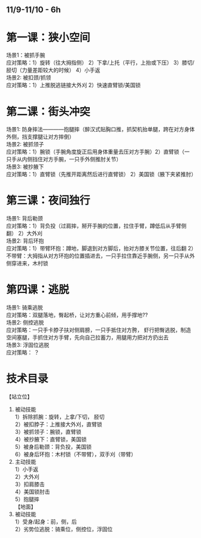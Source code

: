 ## 11/9-11/10 - 6h
# 第一课：狭小空间  
场景1：被抓手腕  
应对策略：1）旋转（往大拇指侧） 2）下拿/上托（平行，上抬或下压） 3）膝切/胫切（力量差距较大的时候） 4）小手返  
场景2: 被扣颈/抓领  
应对策略：1）上推脱逃链接大外刈 2）快速直臂锁/美国锁  

# 第二课：街头冲突  
场景1: 防身摔法————抱腿摔（醉汉式贴胸口推，抓契机抬单腿，跨在对方身体外侧，挡支撑腿让对方摔倒）  
场景2: 被抓领子  
应对策略：1）腕锁（手腕角度旋正后用身体重量去压对方手腕）2）直臂锁（一只手从内侧挡住对方手腕，一只手外侧推肘关节）  
场景3: 被抄腋下  
应对策略：1）直臂锁（先推开距离然后进行直臂锁） 2）美国锁（腋下夹紧推肘）  

# 第三课：夜间独行  
场景1: 背后勒颈  
应对策略：1）背负投（过肩摔，掰开手腕的位置，拉住手臂，蹲低后从手臂侧翻） 2）大外刈  
场景2: 背后环抱  
应对策略：1）带臂环抱：蹲地，脚退到对方脚后，抬对方膝关节位置，往后翻  2）不带臂：大拇指从对方环抱的位置插进去，一只手拉住靠近手腕侧，另一只手从外侧穿进来，木村锁  
  
# 第四课：逃脱  
场景1: 骑乘逃脱  
应对策略：双腿落地，臀起桥，让对方重心前倾，用手撑地??  
场景2: 侧控逃脱  
应对策略：一只手卡脖子扶对侧肩膀，一只手抵住对方胯， 虾行把臀逃脱，制造空间塞腿，手抓住对方手臂，先向自己拉蓄力，用腿用力把对方扔出去  
场景3: 浮固位逃脱  
应对策略：  ？


# 技术目录  
【站立位】  
1. 被动技能  
   1）拆除抓腕：旋转，上拿/下切， 胫切  
   2）被扣脖子：上推接大外刈，直臂锁  
   3）被抓领子：腕锁，直臂锁  
   4）被抄腋下：直臂锁，美国锁  
   5）被身后勒颈：背负投，美国锁  
   6）被身后环抱：木村锁（不带臂），双手刈（带臂）  
2. 主动技能    
   1）小手返  
   2）大外刈  
   3）扣肩膝击    
   4）美国锁肘击  
   5）抱腿摔    
【地面】
1. 被动技能  
   1）受身/起身：前，侧，后  
   2）劣势位逃脱：骑乘位，侧控位，浮固位  

     
